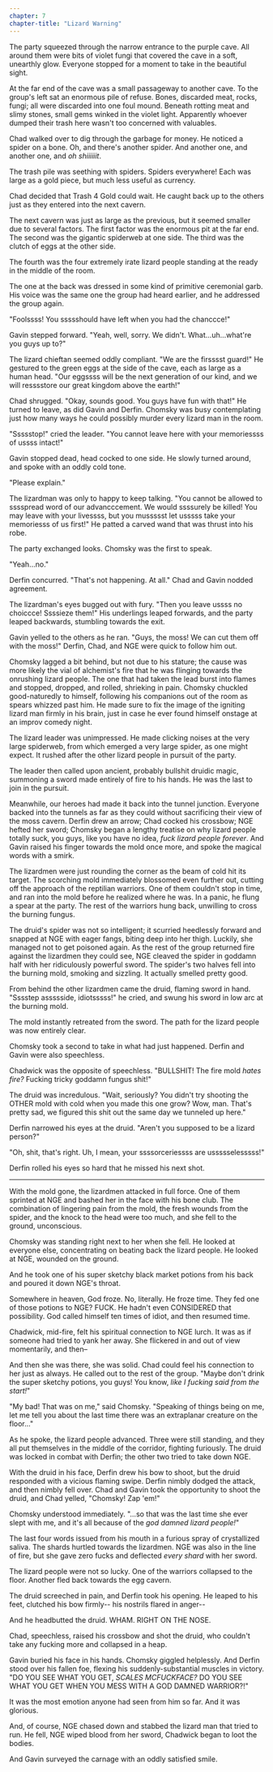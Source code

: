 ```yaml
---
chapter: 7
chapter-title: "Lizard Warning"
---
```


The party squeezed through the narrow entrance to the purple cave. All around them were bits of violet fungi that covered the cave in a soft, unearthly glow. Everyone stopped for a moment to take in the beautiful sight.

At the far end of the cave was a small passageway to another cave. To the group's left sat an enormous pile of refuse. Bones, discarded meat, rocks, fungi; all were discarded into one foul mound. Beneath rotting meat and slimy stones, small gems winked in the violet light. Apparently whoever dumped their trash here wasn't too concerned with valuables.

Chad walked over to dig through the garbage for money. He noticed a spider on a bone. Oh, and there's another spider. And another one, and another one, and _oh shiiiiiit_.

<!--more-->

The trash pile was seething with spiders. Spiders everywhere! Each was large as a gold piece, but much less useful as currency.

Chad decided that Trash 4 Gold could wait. He caught back up to the others just as they entered into the next cavern.

The next cavern was just as large as the previous, but it seemed smaller due to several factors. The first factor was the enormous pit at the far end. The second was the gigantic spiderweb at one side. The third was the clutch of eggs at the other side.

The fourth was the four extremely irate lizard people standing at the ready in the middle of the room.

The one at the back was dressed in some kind of primitive ceremonial garb. His voice was the same one the group had heard earlier, and he addressed the group again.

"Foolssss! You ssssshould have left when you had the chanccce!"

Gavin stepped forward. "Yeah, well, sorry. We didn't. What...uh...what're you guys up to?"

The lizard chieftan seemed oddly compliant. "We are the firsssst guard!" He gestured to the green eggs at the side of the cave, each as large as a human head. "Our eggssss will be the next generation of our kind, and we will resssstore our great kingdom above the earth!"

Chad shrugged. "Okay, sounds good. You guys have fun with that!" He turned to leave, as did Gavin and Derfin. Chomsky was busy contemplating just how many ways he could possibly murder every lizard man in the room.

"Ssssstop!" cried the leader. "You cannot leave here with your memoriessss of ussss intact!"

Gavin stopped dead, head cocked to one side. He slowly turned around, and spoke with an oddly cold tone.

"Please explain."

The lizardman was only to happy to keep talking. "You cannot be allowed to sssspread word of our advancccement. We would ssssurely be killed! You may leave with your livessss, but you mussssst let usssss take your memoriesss of us first!" He patted a carved wand that was thrust into his robe.

The party exchanged looks. Chomsky was the first to speak.

"Yeah...no."

Derfin concurred. "That's not happening. At all." Chad and Gavin nodded agreement.

The lizardman's eyes bugged out with fury. "Then you leave ussss no choiccce! Ssssieze them!" His underlings leaped forwards, and the party leaped backwards, stumbling towards the exit.

Gavin yelled to the others as he ran. "Guys, the moss! We can cut them off with the moss!" Derfin, Chad, and NGE were quick to follow him out.

Chomsky lagged a bit behind, but not due to his stature; the cause was more likely the vial of alchemist's fire that he was flinging towards the onrushing lizard people. The one that had taken the lead burst into flames and stopped, dropped, and rolled, shrieking in pain. Chomsky chuckled good-naturedly to himself, following his companions out of the room as spears whizzed past him. He made sure to fix the image of the igniting lizard man firmly in his brain, just in case he ever found himself onstage at an improv comedy night.

The lizard leader was unimpressed. He made clicking noises at the very large spiderweb, from which emerged a very large spider, as one might expect. It rushed after the other lizard people in pursuit of the party.

The leader then called upon ancient, probably bullshit druidic magic, summoning a sword made entirely of fire to his hands. He was the last to join in the pursuit.

Meanwhile, our heroes had made it back into the tunnel junction. Everyone backed into the tunnels as far as they could without sacrificing their view of the moss cavern. Derfin drew an arrow; Chad cocked his crossbow; NGE hefted her sword; Chomsky began a lengthy treatise on why lizard people totally suck, you guys, like you have no idea, _fuck lizard people forever_. And Gavin raised his finger towards the mold once more, and spoke the magical words with a smirk.

The lizardmen were just rounding the corner as the beam of cold hit its target. The scorching mold immediately blossomed even further out, cutting off the approach of the reptilian warriors. One of them couldn't stop in time, and ran into the mold before he realized where he was. In a panic, he flung a spear at the party. The rest of the warriors hung back, unwilling to cross the burning fungus.

The druid's spider was not so intelligent; it scurried heedlessly forward and snapped at NGE with eager fangs, biting deep into her thigh. Luckily, she managed not to get poisoned again. As the rest of the group returned fire against the lizardmen they could see, NGE cleaved the spider in goddamn half with her ridiculously powerful sword. The spider's two halves fell into the burning mold, smoking and sizzling. It actually smelled pretty good.

From behind the other lizardmen came the druid, flaming sword in hand. "Sssstep assssside, idiotsssss!" he cried, and swung his sword in  low arc at the burning mold.

The mold instantly retreated from the sword. The path for the lizard people was now entirely clear.

Chomsky took a second to take in what had just happened. Derfin and Gavin were also speechless.

Chadwick was the opposite of speechless. "BULLSHIT! The fire mold _hates fire?_ Fucking tricky goddamn fungus shit!"

The druid was incredulous. "Wait, seriously? You didn't try shooting the OTHER mold with cold when you made this one grow? Wow, man. That's pretty sad, we figured this shit out the same day we tunneled up here."

Derfin narrowed his eyes at the druid. "Aren't you supposed to be a lizard person?"

"Oh, shit, that's right. Uh, I mean, your ssssorceriessss are ussssselesssss!"

Derfin rolled his eyes so hard that he missed his next shot.

------------------------------

With the mold gone, the lizardmen attacked in full force. One of them sprinted at NGE and bashed her in the face with his bone club. The combination of lingering pain from the mold, the fresh wounds from the spider, and the knock to the head were too much, and she fell to the ground, unconscious.

Chomsky was standing right next to her when she fell. He looked at everyone else, concentrating on beating back the lizard people. He looked at NGE, wounded on the ground.

And he took one of his super sketchy black market potions from his back and poured it down NGE's throat.

Somewhere in heaven, God froze. No, literally. He froze time. They fed one of those potions to NGE? FUCK. He hadn't even CONSIDERED that possibility. God called himself ten times of idiot, and then resumed time.

Chadwick, mid-fire, felt his spiritual connection to NGE lurch. It was as if someone had tried to yank her away. She flickered in and out of view momentarily, and then–

And then she was there, she was solid. Chad could feel his connection to her just as always. He called out to the rest of the group. "Maybe don't drink the super sketchy potions, you guys! You know, _like I fucking said from the start!_"

"My bad! That was on me," said Chomsky. "Speaking of things being on me, let me tell you about the last time there was an extraplanar creature on the floor..."

As he spoke, the lizard people advanced. Three were still standing, and they all put themselves in the middle of the corridor, fighting furiously. The druid was locked in combat with Derfin; the other two tried to take down NGE.

With the druid in his face, Derfin drew his bow to shoot, but the druid responded with a vicious flaming swipe. Derfin nimbly dodged the attack, and then nimbly fell over. Chad and Gavin took the opportunity to shoot the druid, and Chad yelled, "Chomsky! Zap 'em!"

Chomsky understood immediately. "...so that was the last time she ever slept with me, and it's all because of the _god damned lizard people!_"

The last four words issued from his mouth in a furious spray of crystallized saliva. The shards hurtled towards the lizardmen. NGE was also in the line of fire, but she gave zero fucks and deflected _every shard_ with her sword.

The lizard people were not so lucky. One of the warriors collapsed to the floor. Another fled back towards the egg cavern.

The druid screeched in pain, and Derfin took his opening. He leaped to his feet, clutched his bow firmly-- his nostrils flared in anger--

And he headbutted the druid. WHAM. RIGHT ON THE NOSE.

Chad, speechless, raised his crossbow and shot the druid, who couldn't take any fucking more and collapsed in a heap.

Gavin buried his face in his hands. Chomsky giggled helplessly. And Derfin stood over his fallen foe, flexing his suddenly-substantial muscles in victory. "DO YOU SEE WHAT YOU GET, _SCALES MCFUCKFACE?_ DO YOU SEE WHAT YOU GET WHEN YOU MESS WITH A GOD DAMNED WARRIOR?!"

It was the most emotion anyone had seen from him so far. And it was glorious.

And, of course, NGE chased down and stabbed the lizard man that tried to run. He fell, NGE wiped blood from her sword, Chadwick began to loot the bodies.

And Gavin surveyed the carnage with an oddly satisfied smile.